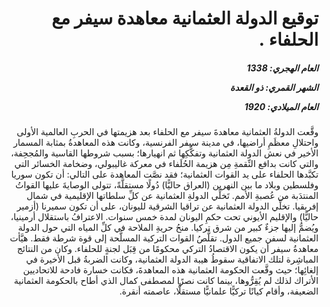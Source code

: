 <h1 dir="rtl">توقيع الدولة العثمانية معاهدة سيفر مع الحلفاء .</h1>

<h5 dir="rtl">العام الهجري:  1338

الشهر القمري: ذو القعدة

العام الميلادي: 1920</h5>

<p dir="rtl">وقَّعت الدولةُ العثمانية معاهدةَ سيفر مع الحلفاء بعد هزيمتها في الحربِ العالمية الأولى واحتلالِ معظَمِ أراضيها، في مدينة سيفر الفرنسية، وكانت هذه المعاهدةُ بمثابة المسمار الأخير في نعش الدولة العثمانية وتفكُّكِها ثم انهيارها؛ بسبب شروطها القاسية والمُجحِفة، والتي كانت بدافع النِّقمةِ مِن هزيمة الحُلَفاء في معركة غاليبولي، وضخامة الخسائر التي تكبَّدها الحلفاء على يد القوات العثمانية؛ فقد نصَّت المعاهدة على التالي: أن تكون سوريا وفلسطين وبلاد ما بين النهرين (العراق حاليًّا) دُولًا مستقلَّةً، تتولى الوصايةَ عليها القواتُ المنتدَبة من عُصبةِ الأمم. تَخلِّي الدولةِ العثمانية عن كلِّ سلطاتها الإقليمية في شمال إفريقيا. تخلِّي الدولة العثمانية عن تراقيا الشرقية لليونان، على أن تكون سميرنا (أزمير حاليًّا) والإقليم الأيوني تحت حكمِ اليونان لمدة خمس سنوات. الاعترافُ باستقلال أرمينيا، ويُضمُّ إليها جزءٌ كبير من شرق تركيا. منحُ حريةِ الملاحة في كلِّ المياه التي حول الدولة العثمانية لسفن جميع الدول. تقلُّصُ القوات التركية المسلَّحة إلى قوة شرطة فقط. هيَّأت معاهدةُ سيفر أن يكون الاقتصادُ التركي محكومًا من قِبَل لجنةٍ للحلفاء. وكان من النتائج المباشِرة لتلك الاتفاقية سقوطُ هيبة الدولة العثمانية، وكانت الضربةُ قبل الأخيرة في إلغائِها؛ حيث وقَّعت الحكومة العثمانية هذه المعاهدةَ، فكانت خسارة فادحة للاتحاديين الأتراك لذلك لم يُقِرُّوها، بينما كانت نصرًا لمصطفى كمال الذي أطاح بالحكومة العثمانية الضعيفة، وأقام كيانًا تركيًّا علمانيًّا مستقلًّا، عاصمته أنقرة.</p></br>
